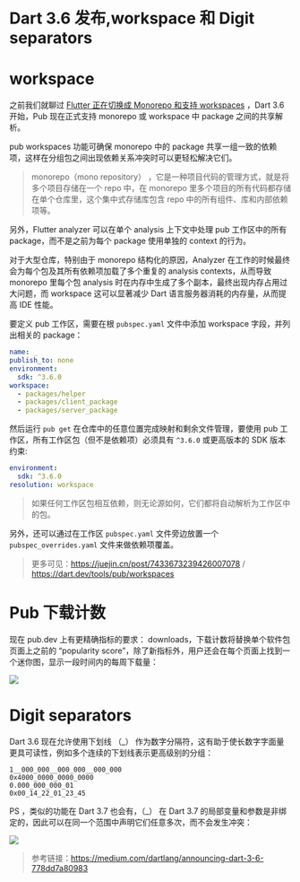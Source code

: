 # Dart 3.6 发布,workspace 和 Digit separators 

# workspace

之前我们就聊过 [Flutter 正在切换成 Monorepo 和支持 workspaces](https://juejin.cn/post/7433673239426007078) ，Dart 3.6 开始，Pub 现在正式支持 monorepo 或 workspace 中 package 之间的共享解析。

pub workspaces 功能可确保 monorepo 中的 package 共享一组一致的依赖项，这样在分组包之间出现依赖关系冲突时可以更轻松解决它们。

>  monorepo（mono repository） ，它是一种项目代码的管理方式，就是将多个项目存储在一个 repo 中，在 monorepo 里多个项目的所有代码都存储在单个仓库里，这个集中式存储库包含 repo 中的所有组件、库和内部依赖项等。

另外，Flutter analyzer 可以在单个 analysis 上下文中处理 pub 工作区中的所有 package，而不是之前为每个 package 使用单独的 context 的行为。

对于大型仓库，特别由于 monorepo 结构化的原因，Analyzer 在工作的时候最终会为每个包及其所有依赖项加载了多个重复的 analysis contexts，从而导致 monorepo 里每个包 analysis 时在内存中生成了多个副本，最终出现内存占用过大问题，而 workspace 这可以显著减少 Dart 语言服务器消耗的内存量，从而提高 IDE 性能。

要定义 pub 工作区，需要在根 `pubspec.yaml` 文件中添加 workspace 字段，并列出相关的 package：

```yaml
name: _
publish_to: none
environment:
  sdk: ^3.6.0
workspace:
  - packages/helper
  - packages/client_package
  - packages/server_package
```

然后运行 `pub get` 在仓库中的任意位置完成映射和剩余文件管理，要使用 pub 工作区，所有工作区包（但不是依赖项）必须具有 `^3.6.0` 或更高版本的 SDK 版本约束:

```yaml
environment:
  sdk: ^3.6.0
resolution: workspace
```

> 如果任何工作区包相互依赖，则无论源如何，它们都将自动解析为工作区中的包。

另外，还可以通过在工作区 `pubspec.yaml` 文件旁边放置一个 `pubspec_overrides.yaml` 文件来做依赖项覆盖。

> 更多可见：https://juejin.cn/post/7433673239426007078 / https://dart.dev/tools/pub/workspaces

# Pub  下载计数

现在 pub.dev 上有更精确指标的要求： downloads，下载计数将替换单个软件包页面上之前的 “popularity score”，除了新指标外，用户还会在每个页面上找到一个迷你图，显示一段时间内的每周下载量：

![](http://img.cdn.guoshuyu.cn/20241212_Dart360/image1.png)

# Digit separators

Dart 3.6 现在允许使用下划线 （_） 作为数字分隔符，这有助于使长数字字面量更具可读性，例如多个连续的下划线表示更高级别的分组：

```
1__000_000__000_000__000_000
0x4000_0000_0000_0000
0.000_000_000_01
0x00_14_22_01_23_45
```

PS ，类似的功能在  Dart 3.7 也会有，（_） 在  Dart 3.7 的局部变量和参数是非绑定的，因此可以在同一个范围中声明它们任意多次，而不会发生冲突：

![](http://img.cdn.guoshuyu.cn/20241212_Dart360/image2.png)





> 参考链接：https://medium.com/dartlang/announcing-dart-3-6-778dd7a80983
